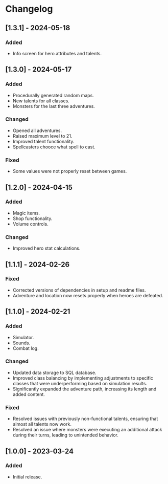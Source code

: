 # Changelog

## [1.3.1] - 2024-05-18
### Added
- Info screen for hero attributes and talents.

## [1.3.0] - 2024-05-17
### Added
- Procedurally generated random maps.
- New talents for all classes.
- Monsters for the last three adventures.

### Changed
- Opened all adventures.
- Raised maximum level to 21.
- Improved talent functionality.
- Spellcasters chooce what spell to cast.

### Fixed
- Some values were not properly reset between games.

## [1.2.0] - 2024-04-15
### Added
- Magic items.
- Shop functionality.
- Volume controls.

### Changed
- Improved hero stat calculations.

## [1.1.1] - 2024-02-26
### Fixed
- Corrected versions of dependencies in setup and readme files.
- Adventure and location now resets properly when heroes are defeated.

## [1.1.0] - 2024-02-21
### Added
- Simulator.
- Sounds.
- Combat log.

### Changed
- Updated data storage to SQL database.
- Improved class balancing by implementing adjustments to specific classes that were underperforming based on simulation results. 
- Significantly expanded the adventure path, increasing its length and added content.

### Fixed
- Resolved issues with previously non-functional talents, ensuring that almost all talents now work.
- Resolved an issue where monsters were executing an additional attack during their turns, leading to unintended behavior.

## [1.0.0] - 2023-03-24
### Added
- Initial release.